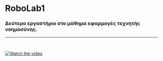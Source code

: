 # RoboLab1
### Δεύτερο εργαστήριο στο μάθημα εφαρμογές τεχνητής νοημοσύνης.



<hr>
<br>



[![Watch the video](https://i.imgur.com/vKb2F1B.png)](https://drive.google.com/file/d/1DRxVLbCN1KyGqKu9gNIwt4F_yH1wCyEF/view?fbclid=IwAR1jUwHAZHjQIZ7xTjxZ0s9dB2AFu5nFeKNp2bmXhG03QXHpcE7zJQeHjuk)
